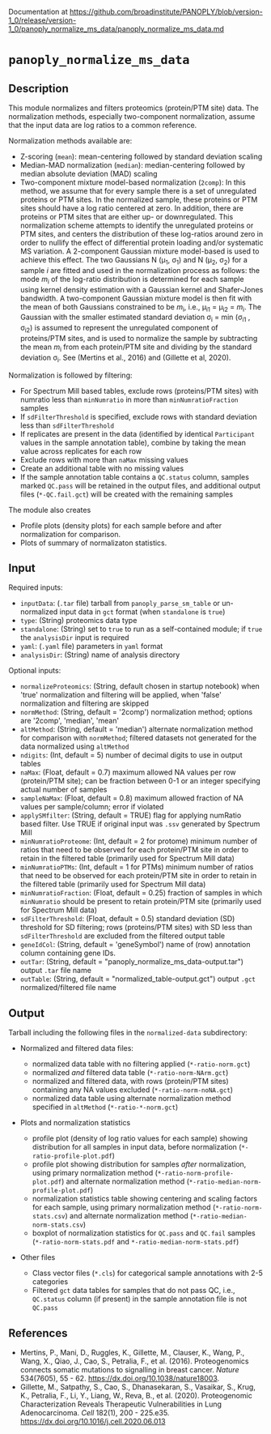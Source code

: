 Documentation at https://github.com/broadinstitute/PANOPLY/blob/version-1_0/release/version-1_0/panoply_normalize_ms_data/panoply_normalize_ms_data.md

# ```panoply_normalize_ms_data```

## Description

This module normalizes and filters proteomics (protein/PTM site) data. The normalization methods, especially two-component normalization, assume that the input data are log ratios to a common reference. 

Normalization methods available are:

* Z-scoring (`mean`): mean-centering followed by standard deviation scaling
* Median-MAD normalization (`median`): median-centering followed by median absolute deviation (MAD) scaling
* Two-component mixture model-based normalization (`2comp`): In this method, we assume that for every sample there is a set of unregulated proteins or PTM sites. In the normalized sample, these proteins or PTM sites should have a log ratio centered at zero. In addition, there are proteins or PTM sites that are either up- or downregulated. This normalization scheme attempts to identify the unregulated proteins or PTM sites, and centers the distribution of these log-ratios around zero in order to nullify the effect of differential protein loading and/or systematic MS variation. A 2-component Gaussian mixture model-based is used to achieve this effect. The two Gaussians N (&mu;<sub>1</sub>, &sigma;<sub>1</sub>) and N (&mu;<sub>2</sub>, &sigma;<sub>2</sub>) for a sample *i* are fitted and used in the normalization process as follows: the mode *m*<sub>i</sub> of the log-ratio distribution is determined for each sample using kernel density estimation with a Gaussian kernel and Shafer-Jones bandwidth. A two-component Gaussian mixture model is then fit with the mean of both Gaussians constrained to be *m*<sub>i</sub>, i.e., &mu;<sub>i1</sub> = &mu;<sub>i2</sub> = *m*<sub>i</sub>. The Gaussian with the smaller estimated standard deviation &sigma;<sub>i</sub> = min (&sigma;<sub>i1</sub> , &sigma;<sub>i2</sub>) is assumed to represent the unregulated component of proteins/PTM sites, and is used to normalize the sample by subtracting the mean *m*<sub>i</sub> from each protein/PTM site and dividing by the standard deviation &sigma;<sub>i</sub>. See (Mertins et al., 2016) and (Gillette et al, 2020).

Normalization is followed by filtering:

* For Spectrum Mill based tables, exclude rows (proteins/PTM sites) with numratio less than `minNumratio` in more than `minNumratioFraction` samples
* If `sdFilterThreshold` is specified, exclude rows with standard deviation less than `sdFilterThreshold`
* If replicates are present in the data (identified by identical `Participant` values in the sample annotation table), combine by taking the mean value across replicates for each row
* Exclude rows with more than `naMax` missing values
* Create an additional table with no missing values
* If the sample annotation table contains a `QC.status` column, samples marked `QC.pass` will be retained in the output files, and additional output files (`*-QC.fail.gct`) will be created with the remaining samples

The module also creates

* Profile plots (density plots) for each sample before and after normalization for comparison.
* Plots of summary of normalizaton statistics.


## Input

Required inputs:

* ```inputData```: (`.tar` file) tarball from ```panoply_parse_sm_table``` or un-normalized input data in `gct` format (when `standalone` is `true`)
* ```type```: (String) proteomics data type
* ```standalone```: (String) set to ```true``` to run as a self-contained module; if ```true``` the ```analysisDir``` input is required
* ```yaml```: (`.yaml` file) parameters in `yaml` format
* ```analysisDir```: (String) name of analysis directory

Optional inputs:

* ```normalizeProteomics```: (String, default chosen in startup notebook) when 'true' normalization and filtering will be applied, when 'false' normalization and filtering are skipped
* ```normMethod```: (String, default = '2comp') normalization method; options are '2comp', 'median', 'mean'
* ```altMethod```: (String, default = 'median') alternate normalization method for comparison with `normMethod`; filtered datasets not generated for the data normalized using `altMethod`
* ```ndigits```: (Int, default = 5) number of decimal digits to use in output tables
* ```naMax```: (Float, default = 0.7) maximum allowed NA values per row (protein/PTM site); can be fraction between 0-1 or an integer specifying actual number of samples
* ```sampleNaMax```: (Float, default = 0.8) maximum allowed fraction of NA values per sample/column; error if violated
* ```applySMfilter```: (String, default = TRUE) flag for applying numRatio based filter. Use TRUE if original input was `.ssv` generated by Spectrum Mill 
* ```minNumratioProteome```: (Int, default = 2 for protome) minimum number of ratios that need to be observed for each protein/PTM site in order to retain in the filtered table (primarily used for Spectrum Mill data)
* ```minNumratioPTMs```: (Int, default = 1 for PTMs) minimum number of ratios that need to be observed for each protein/PTM site in order to retain in the filtered table (primarily used for Spectrum Mill data)
* ```minNumratioFraction```: (Float, default = 0.25) fraction of samples in which `minNumratio` should be present to retain protein/PTM site (primarily used for Spectrum Mill data)
* ```sdFilterThreshold```: (Float, default = 0.5) standard deviation (SD) threshold for SD filtering; rows (proteins/PTM sites) with SD less than `sdFilterThreshold` are excluded from the filtered output table
* ```geneIdCol```: (String, default = 'geneSymbol') name of (row) annotation column containing gene IDs.
* ```outTar```: (String, default = "panoply_normalize_ms_data-output.tar") output `.tar` file name
* ```outTable```: (String, default = "normalized_table-output.gct") output `.gct` normalized/filtered file name

## Output

Tarball including the following files in the `normalized-data` subdirectory: 

* Normalized and filtered data files:
	* normalized data table with no filtering applied (`*-ratio-norm.gct`)
	* normalized *and* filtered data table (`*-ratio-norm-NArm.gct`)
	* normalized and filtered data, with rows (protein/PTM sites) containing any NA values excluded (`*-ratio-norm-noNA.gct`)
	* normalized data table using alternate normalization method specified in `altMethod` (`*-ratio-*-norm.gct`)

* Plots and normalization statistics
	* profile plot (density of log ratio values for each sample) showing distribution for all samples in input data, before normalization (`*-ratio-profile-plot.pdf`)
	* profile plot showing distribution for samples *after* normalization, using primary normalization method (`*-ratio-norm-profile-plot.pdf`) and alternate normalization method (`*-ratio-median-norm-profile-plot.pdf`)
	* normalization statistics table showing centering and scaling factors for each sample, using primary normalization method (`*-ratio-norm-stats.csv`) and alternate normalization method (`*-ratio-median-norm-stats.csv`)
	* boxplot of normalization statistics for `QC.pass` and `QC.fail` samples (`*-ratio-norm-stats.pdf` and `*-ratio-median-norm-stats.pdf`)
	
* Other files
	* Class vector files (`*.cls`) for categorical sample annotations with 2-5 categories
	* Filtered `gct` data tables for samples that do not pass QC, i.e., `QC.status` column (if present) in the sample annotation file is not `QC.pass`

	
## References

* Mertins, P., Mani, D., Ruggles, K., Gillette, M., Clauser, K., Wang, P., Wang, X., Qiao, J., Cao, S., Petralia, F., et al. (2016). Proteogenomics connects somatic mutations to signalling in breast cancer. *Nature*  534(7605), 55 - 62. https://dx.doi.org/10.1038/nature18003.
* Gillette, M., Satpathy, S., Cao, S., Dhanasekaran, S., Vasaikar, S., Krug, K., Petralia, F., Li, Y., Liang, W., Reva, B., et al. (2020). Proteogenomic Characterization Reveals Therapeutic Vulnerabilities in Lung Adenocarcinoma. *Cell*  182(1), 200 - 225.e35. https://dx.doi.org/10.1016/j.cell.2020.06.013
